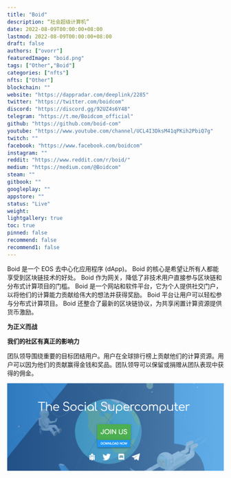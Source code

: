 ```yaml
---
title: "Boid"
description: “社会超级计算机”
date: 2022-08-09T00:00:00+08:00
lastmod: 2022-08-09T00:00:00+08:00
draft: false
authors: ["ovorr"]
featuredImage: "boid.png"
tags: ["Other","Boid"]
categories: ["nfts"]
nfts: ["Other"]
blockchain: ""
website: "https://dappradar.com/deeplink/2285"
twitter: "https://twitter.com/boidcom"
discord: "https://discord.gg/92UZ4s6Y48"
telegram: "https://t.me/Boidcom_official"
github: "https://github.com/boid-com"
youtube: "https://www.youtube.com/channel/UCL4I3DksM41qPKih2PbiQ7g"
twitch: ""
facebook: "https://www.facebook.com/boidcom"
instagram: ""
reddit: "https://www.reddit.com/r/boid/"
medium: "https://medium.com/@Boidcom"
steam: ""
gitbook: ""
googleplay: ""
appstore: ""
status: "Live"
weight: 
lightgallery: true
toc: true
pinned: false
recommend: false
recommend1: false
---
```

<p>Boid 是一个 EOS 去中心化应用程序 (dApp)。 Boid 的核心是希望让所有人都能享受到区块链技术的好处。 Boid 作为网关，降低了非技术用户直接参与区块链和分布式计算项目的门槛。 Boid 是一个网站和软件平台，它为个人提供社交门户，以将他们的计算能力贡献给伟大的想法并获得奖励。 Boid 平台让用户可以轻松参与分布式计算项目。 Boid 还整合了最新的区块链协议，为共享闲置计算资源提供货币激励。</p>

**为正义而战**

**我们的社区有真正的影响力**

团队领导围绕重要的目标团结用户。用户在全球排行榜上贡献他们的计算资源。用户可以因为他们的贡献赢得金钱和奖品。团队领导可以保留或捐赠从团队表现中获得的佣金。

![a](a.png)